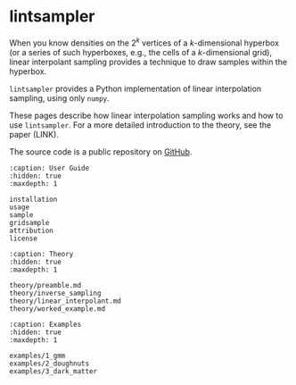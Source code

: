 # lintsampler

When you know densities on the $2^k$ vertices of a $k$-dimensional hyperbox (or a series of such hyperboxes, e.g., the cells of a $k$-dimensional grid), linear interpolant sampling provides a technique to draw samples within the hyperbox.

`lintsampler` provides a Python implementation of linear interpolation sampling, using only `numpy`.

These pages describe how linear interpolation sampling works and how to use `lintsampler`. For a more detailed introduction to the theory, see the paper (LINK).

The source code is a public repository on [GitHub](https://github.com/aneeshnaik/lintsampler).

```{toctree}
:caption: User Guide
:hidden: true
:maxdepth: 1

installation
usage
sample
gridsample
attribution
license
```

```{toctree}
:caption: Theory
:hidden: true
:maxdepth: 1

theory/preamble.md
theory/inverse_sampling
theory/linear_interpolant.md
theory/worked_example.md
```

```{toctree}
:caption: Examples
:hidden: true
:maxdepth: 1

examples/1_gmm
examples/2_doughnuts
examples/3_dark_matter
```
